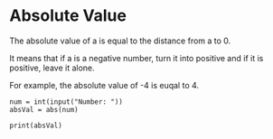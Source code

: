 # Absolute Value

The absolute value of a is equal to the distance from a to 0.

It means that if a is a negative number, turn it into positive and if it is positive, leave it alone.

For example, the absolute value of -4 is euqal to 4.

```
num = int(input("Number: "))
absVal = abs(num)

print(absVal)
```

